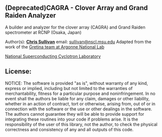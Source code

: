 (Deprecated)CAGRA - Clover Array and Grand Raiden Analyzer
--
A builder and analyzer for the clover array (CAGRA) and Grand Raiden spectrometer at RCNP (Osaka, Japan)

Author(s): __[Chris Sullivan]__ email: sullivan@nscl.msu.edu
           Adapted from the work of the [Gretina team at Argonne National Lab]

[National Superconducting Cyclotron Laboratory]

[Chris Sullivan]: https://people.nscl.msu.edu/~sullivan/
[National Superconducting Cyclotron Laboratory]: http://nscl.msu.edu/
[Gretina Team at Argonne National Lab]: https://wiki.anl.gov/gretina_at_anl/Main_Page

License: 
----------

NOTICE: The software is provided "as is", without warranty of any kind,
express or implied, including but not limited to the warranties of
merchantability, fitness for a particular purpose and noninfringement.
In no event shall the authors be liable for any claim, damages or
other liability, whether in an action of contract, tort or otherwise,
arising from, out of or in connection with the software or the use or
other dealings in the software. The authors cannot guarantee they will
be able to provide support for integrating these routines into your code
if problems arise. It is the responsibility of the user of this library, not
the author, to check the physical correctness and consistency of any and all
outputs of this code.
